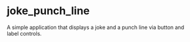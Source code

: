 # joke_punch_line
A simple application that displays a joke and a punch line via button and label controls.
